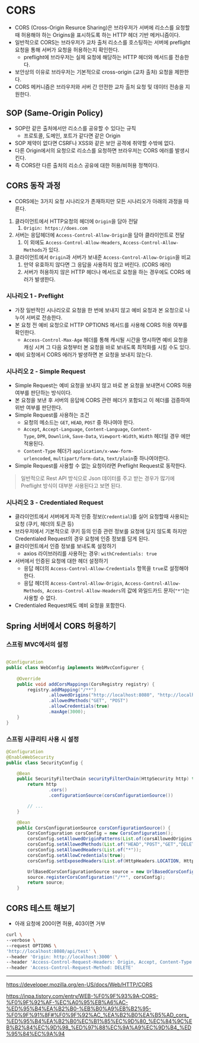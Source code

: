 # CORS
- CORS (Cross-Origin Resurce Sharing)은 브라우저가 서버에 리소스를 요청할 때 허용해야 하는 Origins을 표시하도록 하는 HTTP 헤더 기반 메커니즘이다.
- 일반적으로 CORS는 브라우저가 교차 출처 리소스를 호스팅하는 서버에 preflight 요청을 통해 서버가 요청을 허용하는지 확인한다.
    - preflight에 브라우저는 실제 요청에 해당하는 HTTP 헤더와 메서드를 전송한다.
- 보안상의 이유로 브라우저는 기본적으로 cross-origin (교차 출처) 요청을 제한한다.
- CORS 메커니즘은 브라우저와 서버 간 안전한 교차 출처 요청 및 데이터 전송을 지원한다.

## SOP (Same-Origin Policy)

- SOP란 같은 출처에서만 리소스를 공유할 수 있다는 규칙
    - 프로토콜, 도메인, 포트가 같다면 같은 Origin
- SOP 제약이 없다면 CSRF나 XSS와 같은 보안 공격에 취약할 수밖에 없다.
- 다른 Origin에서의 요청으로 리소스를 요청하면 브라우저는 CORS 에러를 발생시킨다.
- 즉 CORS란 다른 출처의 리소스 공유에 대한 허용/비허용 정책이다.

## CORS 동작 과정

- CORS에는 3가지 요청 시나리오가 존재하지만 모든 시나리오가 아래의 과정을 따른다.
1. 클라이언트에서 HTTP요청의 헤더에 `Origin`을 담아 전달
    1. `Origin: https://does.com`
2. 서버는 응답헤더에 `Access-Control-Allow-Origin`을 담아 클라이언트로 전달
    1. 이 외에도 `Access-Control-Allow-Headers`, `Access-Control-Allow-Methods`가 있다.
3. 클라이언트에서 `Origin`과 서버가 보내준 `Access-Control-Allow-Origin`을 비교
    1. 만약 유효하지 않다면 그 응답을 사용하지 않고 버린다. (CORS 에러)
    2. 서버가 허용하지 않은 HTTP 헤더나 메서드로 요청을 하는 경우에도 CORS 에러가 발생한다.

### 시나리오 1 - Preflight

- 가장 일반적인 시나리오로 요청을 한 번에 보내지 않고 예비 요청과 본 요청으로 나누어 서버로 전송한다.
- 본 요청 전 예비 요청으로 HTTP OPTIONS 메서드를 사용해 CORS 허용 여부를 확인한다.
    - `Access-Control-Max-Age` 헤더를 통해 캐시될 시간을 명시하면 예비 요청을 캐싱 시켜 그 다음 요청부터 본 요청을 바로 보내도록 최적화를 시킬 수도 있다.
- 예비 요청에서 CORS 에러가 발생하면 본 요청을 보내지 않는다.

### 시나리오 2 - Simple Request

- Simple Request는 예비 요청을 보내지 않고 바로 본 요청을 보내면서 CORS 허용 여부를 판단하는 방식이다.
- 본 요청을 보낸 후 서버의 응답에 CORS 관련 헤더가 포함되고 이 헤더를 검증하여 위반 여부를 판단한다.
- Simple Request를 사용하는 조건
    - 요청의 메소드는 `GET`, `HEAD`, `POST` 중 하나여야 한다.
    - `Accept`, `Accept-Language`, `Content-Language`, `Content-Type`, `DPR`, `Downlink`, `Save-Data`, `Viewport-Width`, `Width` 헤더일 경우 에만 적용된다.
    - `Content-Type` 헤더가 `application/x-www-form-urlencoded`, `multipart/form-data`, `text/plain`중 하나여야한다.
- Simple Request를 사용할 수 없는 요청이라면 Preflight Request로 동작한다.

> 일반적으로 Rest API 방식으로 Json 데이터를 주고 받는 경우가 많기에 Preflight 방식이 대부분 사용된다고 보면 된다.
>

### 시나리오 3 - Credentialed Request

- 클라이언트에서 서버에게 자격 인증 정보(`Credential`)를 실어 요청할때 사용되는 요청 (쿠키, 헤더의 토큰 등)
- 브라우저에서 기본적으로 쿠키 등의 인증 관련 정보를 요청에 담지 않도록 하지만 Credentialed Request의 경우 요청에 인증 정보를 담게 된다.
- 클라이언트에서 인증 정보를 보내도록 설정하기
    - axios 라이브러리를 사용하는 경우: `withCredentials: true`
- 서버에서 인증된 요청에 대한 헤더 설정하기
    - 응답 헤더의 `Access-Control-Allow-Credentials` 항목을 `true`로 설정해야 한다.
    - 응답 헤더의 `Access-Control-Allow-Origin`, `Access-Control-Allow-Methods`,  `Access-Control-Allow-Headers`의 값에 와일드카드 문자(`"*"`)는 사용할 수 없다.
- Credentialed Request에도 예비 요청을 포함한다.

## Spring 서버에서 CORS 허용하기

### 스프링 MVC에서의 설정

```java

@Configuration
public class WebConfig implements WebMvcConfigurer {
   
    @Override
    public void addCorsMappings(CorsRegistry registry) {
        registry.addMapping("/**")
                .allowedOrigins("http://localhost:8080", "http://localhost:8081")
                .allowedMethods("GET", "POST")
                .allowCredentials(true)
                .maxAge(3000); 
    }
}
```

### 스프링 시큐리티 사용 시 설정

```java
@Configuration
@EnableWebSecurity
public class SecurityConfig {

    @Bean
    public SecurityFilterChain securityFilterChain(HttpSecurity http) throws Exception {
        return http
                .cors()
                .configurationSource(corsConfigurationSource())    

        // ...
    }

    @Bean
    public CorsConfigurationSource corsConfigurationSource() {
        CorsConfiguration corsConfig = new CorsConfiguration();
        corsConfig.setAllowedOriginPatterns(List.of(corsAllowedOrigins.split(",")));
        corsConfig.setAllowedMethods(List.of("HEAD","POST","GET","DELETE","PUT", "OPTIONS"));
        corsConfig.setAllowedHeaders(List.of("*"));
        corsConfig.setAllowCredentials(true);
        corsConfig.setExposedHeaders(List.of(HttpHeaders.LOCATION, HttpHeaders.SET_COOKIE));

        UrlBasedCorsConfigurationSource source = new UrlBasedCorsConfigurationSource();
        source.registerCorsConfiguration("/**", corsConfig);
        return source;
    }
```

## CORS 테스트 해보기

- 아래 요청에 200이면 허용, 403이면 거부

```bash
curl \
--verbose \
--request OPTIONS \
'http://localhost:8080/api/test' \
--header 'Origin: http://localhost:3000' \
--header 'Access-Control-Request-Headers: Origin, Accept, Content-Type' \
--header 'Access-Control-Request-Method: DELETE'
```

---

https://developer.mozilla.org/en-US/docs/Web/HTTP/CORS

https://inpa.tistory.com/entry/WEB-%F0%9F%93%9A-CORS-%F0%9F%92%AF-%EC%A0%95%EB%A6%AC-%ED%95%B4%EA%B2%B0-%EB%B0%A9%EB%B2%95-%F0%9F%91%8F#%F0%9F%92%AC_%EA%B2%B0%EA%B5%AD_cors_%ED%95%B4%EA%B2%B0%EC%B1%85%EC%9D%80_%EC%84%9C%EB%B2%84%EC%9D%98_%ED%97%88%EC%9A%A9%EC%9D%B4_%ED%95%84%EC%9A%94
